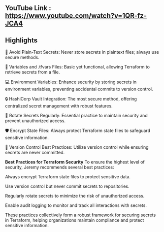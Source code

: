 ## YouTube Link : https://www.youtube.com/watch?v=1QR-fz-JCA4

## Highlights
  🔐 Avoid Plain-Text Secrets: Never store secrets in plaintext files; always use secure methods.
  
  📝 Variables and .tfvars Files: Basic yet functional, allowing Terraform to retrieve secrets from a file.
  
  💻 Environment Variables: Enhance security by storing secrets in environment variables, preventing accidental commits to version control.
  
  🔒 HashiCorp Vault Integration: The most secure method, offering centralized secret management with robust features.
  
  🔄 Rotate Secrets Regularly: Essential practice to maintain security and prevent unauthorized access.
  
  🛡️ Encrypt State Files: Always protect Terraform state files to safeguard sensitive information.
  
  📝 Version Control Best Practices: Utilize version control while ensuring secrets are never committed.




**Best Practices for Terraform Security**
To ensure the highest level of security, Jeremy recommends several best practices:<p>
Always encrypt Terraform state files to protect sensitive data.<p>
Use version control but never commit secrets to repositories.<p>
Regularly rotate secrets to minimize the risk of unauthorized access.<p>
Enable audit logging to monitor and track all interactions with secrets.<p>
These practices collectively form a robust framework for securing secrets in Terraform, helping organizations maintain compliance and protect sensitive information.<p>


